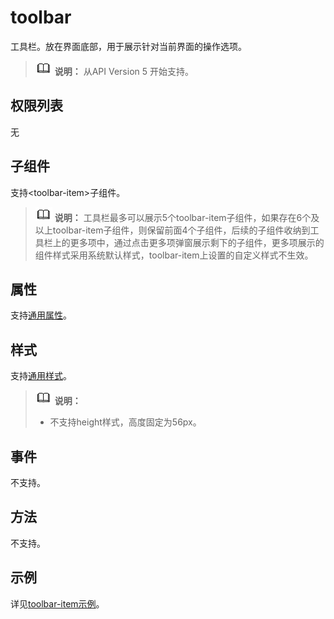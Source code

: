 # toolbar<a name="ZH-CN_TOPIC_0000001173324631"></a>

工具栏。放在界面底部，用于展示针对当前界面的操作选项。

>![](../../public_sys-resources/icon-note.gif) **说明：** 
>从API Version 5 开始支持。

## 权限列表<a name="section11257113618419"></a>

无

## 子组件<a name="section172027510456"></a>

支持<toolbar-item\>子组件。

>![](../../public_sys-resources/icon-note.gif) **说明：** 
>工具栏最多可以展示5个toolbar-item子组件，如果存在6个及以上toolbar-item子组件，则保留前面4个子组件，后续的子组件收纳到工具栏上的更多项中，通过点击更多项弹窗展示剩下的子组件，更多项展示的组件样式采用系统默认样式，toolbar-item上设置的自定义样式不生效。

## 属性<a name="section153601034618"></a>

支持[通用属性](js-components-common-attributes.md)。

## 样式<a name="section1889052254711"></a>

支持[通用样式](js-components-common-styles.md)。

>![](../../public_sys-resources/icon-note.gif) **说明：** 
>-   不支持height样式，高度固定为56px。

## 事件<a name="section104349151916"></a>

不支持。

## 方法<a name="section568225514199"></a>

不支持。

## 示例<a name="section1597982719103"></a>

详见[toolbar-item示例](js-components-basic-toolbar-item.md)。

